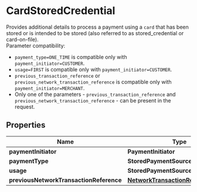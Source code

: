 

# CardStoredCredential

Provides additional details to process a payment using a `card` that has been stored or is intended to be stored (also referred to as stored_credential or card-on-file).<br/>Parameter compatibility:<br/><ul><li>`payment_type=ONE_TIME` is compatible only with `payment_initiator=CUSTOMER`.</li><li>`usage=FIRST` is compatible only with `payment_initiator=CUSTOMER`.</li><li>`previous_transaction_reference` or `previous_network_transaction_reference` is compatible only with `payment_initiator=MERCHANT`.</li><li>Only one of the parameters - `previous_transaction_reference` and `previous_network_transaction_reference` - can be present in the request.</li></ul>

## Properties

| Name | Type | Description | Notes |
|------------ | ------------- | ------------- | -------------|
|**paymentInitiator** | **PaymentInitiator** |  |  |
|**paymentType** | **StoredPaymentSourcePaymentType** |  |  |
|**usage** | **StoredPaymentSourceUsageType** |  |  [optional] |
|**previousNetworkTransactionReference** | [**NetworkTransactionReference**](NetworkTransactionReference.md) |  |  [optional] |



